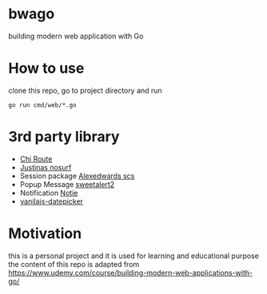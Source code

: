 # bwago
building modern web application with Go

# How to use

clone this repo, go to project directory and run

```
go run cmd/web/*.go
```

# 3rd party library

- [Chi Route](github.com/go-chi/chi)
- [Justinas nosurf](github.com/justinas/nosurf)
- Session package [Alexedwards scs](github.com/alexedwards/scs)
- Popup Message [sweetalert2](https://github.com/sweetalert2/sweetalert2) 
- Notification [Notie](https://jaredreich.com/notie/)
- [vanilajs-datepicker](https://mymth.github.io/vanillajs-datepicker/#/)

# Motivation

this is a personal project and it is used for learning and educational purpose
the content of this repo is adapted from https://www.udemy.com/course/building-modern-web-applications-with-go/
